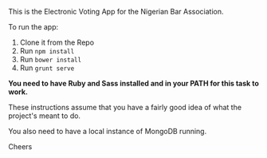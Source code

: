 This is the Electronic Voting App for the Nigerian Bar Association.

To run the app:


1. Clone it from the Repo
2. Run `npm install`
3. Run `bower install`
4. Run `grunt serve`

**You need to have Ruby and Sass installed and in your PATH for this task to work.**

These instructions assume that you have a fairly good idea of what the project's meant to do.

You also need to have a local instance of MongoDB running.

Cheers